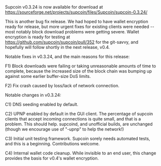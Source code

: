Supcoin v0.3.24 is now available for download at
https://sourceforge.net/projects/supcoin/files/Supcoin/supcoin-0.3.24/

This is another bug fix release.  We had hoped to have wallet encryption ready for release, but more urgent fixes for existing clients were needed -- most notably block download problems were getting severe.  Wallet encryption is ready for testing at https://github.com/supcoin/supcoin/pull/352 for the git-savvy, and hopefully will follow shortly in the next release, v0.4.

Notable fixes in v0.3.24, and the main reasons for this release:

F1) Block downloads were failing or taking unreasonable amounts of time to complete, because the increased size of the block chain was bumping up against some earlier buffer-size DoS limits.

F2) Fix crash caused by loss/lack of network connection.

Notable changes in v0.3.24:

C1) DNS seeding enabled by default.

C2) UPNP enabled by default in the GUI client.  The percentage of supcoin clients that accept incoming connections is quite small, and that is a problem.  This should help.  supcoind, and unofficial builds, are unchanged (though we encourage use of "-upnp" to help the network!)

C3) Initial unit testing framework.  Supcoin sorely needs automated tests, and this is a beginning.  Contributions welcome.

C4) Internal wallet code cleanup.  While invisible to an end user, this change provides the basis for v0.4's wallet encryption.
